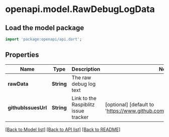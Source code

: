 # openapi.model.RawDebugLogData

## Load the model package
```dart
import 'package:openapi/api.dart';
```

## Properties
Name | Type | Description | Notes
------------ | ------------- | ------------- | -------------
**rawData** | **String** | The raw debug log text | 
**githubIssuesUrl** | **String** | Link to the Raspiblitz issue tracker | [optional] [default to 'https://www.github.com/rootzoll/raspiblitz/issues']

[[Back to Model list]](../README.md#documentation-for-models) [[Back to API list]](../README.md#documentation-for-api-endpoints) [[Back to README]](../README.md)


